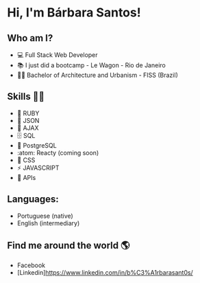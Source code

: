 # Hi, I'm Bárbara Santos!

## Who am I?

- 💻 Full Stack Web Developer
- 📚 I just did a bootcamp - Le Wagon - Rio de Janeiro
- 👩‍🎓 Bachelor of Architecture and Urbanism - FISS (Brazil)


## Skills 👩‍💻

- 💎 RUBY
- 🧮 JSON
- 🔮 AJAX
- 🗄  SQL
- :elephant: PostgreSQL
- :atom: Reacty (coming soon)
- 🎨 CSS
- ⚡ JAVASCRIPT
- 🎁 APIs

## Languages:

- Portuguese (native)
- English (intermediary)


## Find me around the world 🌎

- Facebook
- [Linkedin]https://www.linkedin.com/in/b%C3%A1rbarasant0s/
